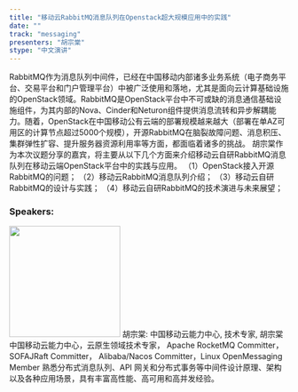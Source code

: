 ```yaml
---
title: "移动云RabbitMQ消息队列在Openstack超大规模应用中的实践"
date: "" 
track: "messaging"
presenters: "胡宗棠"
stype: "中文演讲"
---
```

RabbitMQ作为消息队列中间件，已经在中国移动内部诸多业务系统（电子商务平台、交易平台和门户管理平台）中被广泛使用和落地，尤其是面向云计算基础设施的OpenStack领域。RabbitMQ是OpenStack平台中不可或缺的消息通信基础设施组件，为其内部的Nova、Cinder和Neturon组件提供消息流转和异步解耦能力。随着，OpenStack在中国移动公有云端的部署规模越来越大（部署在单AZ可用区的计算节点超过5000个规模），开源RabbitMQ在脑裂故障问题、消息积压、集群弹性扩容、提升服务器资源利用率等方面，都面临着诸多的挑战。
胡宗棠作为本次议题分享的嘉宾，将主要从以下几个方面来介绍移动云自研RabbitMQ消息队列在移动云端OpenStack平台中的实践与应用。
（1）OpenStack接入开源RabbitMQ的问题；
（2）移动云RabbitMQ消息队列介绍；
（3）移动云自研RabbitMQ的设计与实践；
（4）移动云自研RabbitMQ的技术演进与未来展望；
 ### Speakers: 
 <img src="images/speaker/1246.png" width="200" />
 胡宗棠: 中国移动云能力中心, 技术专家, 胡宗棠 中国移动云能力中心，云原生领域技术专家，
Apache RocketMQ Committer，SOFAJRaft Committer，
Alibaba/Nacos Committer，Linux OpenMessaging Member
熟悉分布式消息队列、API 网关和分布式事务等中间件设计原理、架构以及各种应用场景，具有丰富高性能、高可用和高并发经验。
 